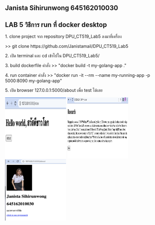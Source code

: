 ## Janista Sihirunwong 645162010030

## LAB 5 วิธีการ run ที่ docker desktop

<p>1. clone project จาก repository DPU_CT519_Lab5 ลงมาที่เครื่อง  </p>
<p>>> git clone https://github.com/Janistamail/DPU_CT519_Lab5</p>
<p>2. เปิด terminal และ cd เข้าไปใน DPU_CT519_Lab5/</p>
<p>3. build dockerfile คำสั่ง >> "docker build -t my-golang-app ."</p>
<p>4. run container คำสั่ง  >> "docker run -it --rm --name my-running-app -p 5000:8090 my-golang-app"</p>
<p>5. เปิด browser 127.0.0.1:5000/about เพื่อ test ได้เลย</p>
<img width="200px" height="200px" src="https://github.com/Janistamail/DPU_CT519_Lab5/blob/master/html/test3.png?raw=true">
<img width="200px" height="200px" src="https://github.com/Janistamail/DPU_CT519_Lab5/blob/master/html/test2.png?raw=true">
<img width="200px" height="200px" src="https://github.com/Janistamail/DPU_CT519_Lab5/blob/master/html/test.png?raw=true">
